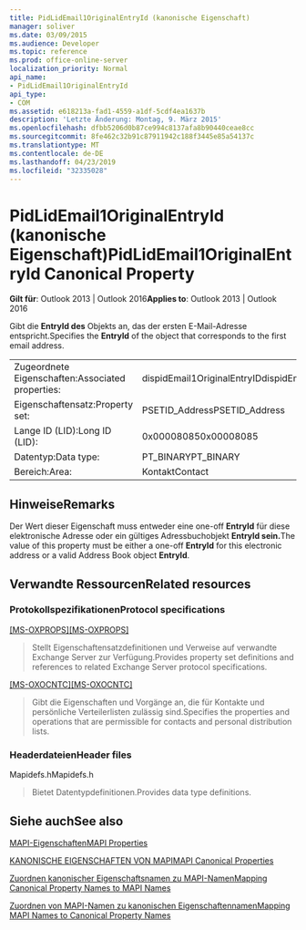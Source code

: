 ```yaml
---
title: PidLidEmail1OriginalEntryId (kanonische Eigenschaft)
manager: soliver
ms.date: 03/09/2015
ms.audience: Developer
ms.topic: reference
ms.prod: office-online-server
localization_priority: Normal
api_name:
- PidLidEmail1OriginalEntryId
api_type:
- COM
ms.assetid: e618213a-fad1-4559-a1df-5cdf4ea1637b
description: 'Letzte Änderung: Montag, 9. März 2015'
ms.openlocfilehash: dfbb5206d0b87ce994c8137afa8b90440ceae8cc
ms.sourcegitcommit: 8fe462c32b91c87911942c188f3445e85a54137c
ms.translationtype: MT
ms.contentlocale: de-DE
ms.lasthandoff: 04/23/2019
ms.locfileid: "32335028"
---
```

# <a name="pidlidemail1originalentryid-canonical-property"></a><span data-ttu-id="23b8b-103">PidLidEmail1OriginalEntryId (kanonische Eigenschaft)</span><span class="sxs-lookup"><span data-stu-id="23b8b-103">PidLidEmail1OriginalEntryId Canonical Property</span></span>

  
  
<span data-ttu-id="23b8b-104">**Gilt für**: Outlook 2013 | Outlook 2016</span><span class="sxs-lookup"><span data-stu-id="23b8b-104">**Applies to**: Outlook 2013 | Outlook 2016</span></span> 
  
<span data-ttu-id="23b8b-105">Gibt die **EntryId des** Objekts an, das der ersten E-Mail-Adresse entspricht.</span><span class="sxs-lookup"><span data-stu-id="23b8b-105">Specifies the **EntryId** of the object that corresponds to the first email address.</span></span> 
  
|||
|:-----|:-----|
|<span data-ttu-id="23b8b-106">Zugeordnete Eigenschaften:</span><span class="sxs-lookup"><span data-stu-id="23b8b-106">Associated properties:</span></span>  <br/> |<span data-ttu-id="23b8b-107">dispidEmail1OriginalEntryID</span><span class="sxs-lookup"><span data-stu-id="23b8b-107">dispidEmail1OriginalEntryID</span></span>  <br/> |
|<span data-ttu-id="23b8b-108">Eigenschaftensatz:</span><span class="sxs-lookup"><span data-stu-id="23b8b-108">Property set:</span></span>  <br/> |<span data-ttu-id="23b8b-109">PSETID_Address</span><span class="sxs-lookup"><span data-stu-id="23b8b-109">PSETID_Address</span></span>  <br/> |
|<span data-ttu-id="23b8b-110">Lange ID (LID):</span><span class="sxs-lookup"><span data-stu-id="23b8b-110">Long ID (LID):</span></span>  <br/> |<span data-ttu-id="23b8b-111">0x00008085</span><span class="sxs-lookup"><span data-stu-id="23b8b-111">0x00008085</span></span>  <br/> |
|<span data-ttu-id="23b8b-112">Datentyp:</span><span class="sxs-lookup"><span data-stu-id="23b8b-112">Data type:</span></span>  <br/> |<span data-ttu-id="23b8b-113">PT_BINARY</span><span class="sxs-lookup"><span data-stu-id="23b8b-113">PT_BINARY</span></span>  <br/> |
|<span data-ttu-id="23b8b-114">Bereich:</span><span class="sxs-lookup"><span data-stu-id="23b8b-114">Area:</span></span>  <br/> |<span data-ttu-id="23b8b-115">Kontakt</span><span class="sxs-lookup"><span data-stu-id="23b8b-115">Contact</span></span>  <br/> |
   
## <a name="remarks"></a><span data-ttu-id="23b8b-116">Hinweise</span><span class="sxs-lookup"><span data-stu-id="23b8b-116">Remarks</span></span>

<span data-ttu-id="23b8b-117">Der Wert dieser Eigenschaft muss entweder eine one-off **EntryId** für diese elektronische Adresse oder ein gültiges Adressbuchobjekt **EntryId sein.**</span><span class="sxs-lookup"><span data-stu-id="23b8b-117">The value of this property must be either a one-off **EntryId** for this electronic address or a valid Address Book object **EntryId**.</span></span>
  
## <a name="related-resources"></a><span data-ttu-id="23b8b-118">Verwandte Ressourcen</span><span class="sxs-lookup"><span data-stu-id="23b8b-118">Related resources</span></span>

### <a name="protocol-specifications"></a><span data-ttu-id="23b8b-119">Protokollspezifikationen</span><span class="sxs-lookup"><span data-stu-id="23b8b-119">Protocol specifications</span></span>

<span data-ttu-id="23b8b-120">[[MS-OXPROPS]](https://msdn.microsoft.com/library/f6ab1613-aefe-447d-a49c-18217230b148%28Office.15%29.aspx)</span><span class="sxs-lookup"><span data-stu-id="23b8b-120">[[MS-OXPROPS]](https://msdn.microsoft.com/library/f6ab1613-aefe-447d-a49c-18217230b148%28Office.15%29.aspx)</span></span>
  
> <span data-ttu-id="23b8b-121">Stellt Eigenschaftensatzdefinitionen und Verweise auf verwandte Exchange Server zur Verfügung.</span><span class="sxs-lookup"><span data-stu-id="23b8b-121">Provides property set definitions and references to related Exchange Server protocol specifications.</span></span>
    
<span data-ttu-id="23b8b-122">[[MS-OXOCNTC]](https://msdn.microsoft.com/library/9b636532-9150-4836-9635-9c9b756c9ccf%28Office.15%29.aspx)</span><span class="sxs-lookup"><span data-stu-id="23b8b-122">[[MS-OXOCNTC]](https://msdn.microsoft.com/library/9b636532-9150-4836-9635-9c9b756c9ccf%28Office.15%29.aspx)</span></span>
  
> <span data-ttu-id="23b8b-123">Gibt die Eigenschaften und Vorgänge an, die für Kontakte und persönliche Verteilerlisten zulässig sind.</span><span class="sxs-lookup"><span data-stu-id="23b8b-123">Specifies the properties and operations that are permissible for contacts and personal distribution lists.</span></span>
    
### <a name="header-files"></a><span data-ttu-id="23b8b-124">Headerdateien</span><span class="sxs-lookup"><span data-stu-id="23b8b-124">Header files</span></span>

<span data-ttu-id="23b8b-125">Mapidefs.h</span><span class="sxs-lookup"><span data-stu-id="23b8b-125">Mapidefs.h</span></span>
  
> <span data-ttu-id="23b8b-126">Bietet Datentypdefinitionen.</span><span class="sxs-lookup"><span data-stu-id="23b8b-126">Provides data type definitions.</span></span>
    
## <a name="see-also"></a><span data-ttu-id="23b8b-127">Siehe auch</span><span class="sxs-lookup"><span data-stu-id="23b8b-127">See also</span></span>



[<span data-ttu-id="23b8b-128">MAPI-Eigenschaften</span><span class="sxs-lookup"><span data-stu-id="23b8b-128">MAPI Properties</span></span>](mapi-properties.md)
  
[<span data-ttu-id="23b8b-129">KANONISCHE EIGENSCHAFTEN VON MAPI</span><span class="sxs-lookup"><span data-stu-id="23b8b-129">MAPI Canonical Properties</span></span>](mapi-canonical-properties.md)
  
[<span data-ttu-id="23b8b-130">Zuordnen kanonischer Eigenschaftsnamen zu MAPI-Namen</span><span class="sxs-lookup"><span data-stu-id="23b8b-130">Mapping Canonical Property Names to MAPI Names</span></span>](mapping-canonical-property-names-to-mapi-names.md)
  
[<span data-ttu-id="23b8b-131">Zuordnen von MAPI-Namen zu kanonischen Eigenschaftennamen</span><span class="sxs-lookup"><span data-stu-id="23b8b-131">Mapping MAPI Names to Canonical Property Names</span></span>](mapping-mapi-names-to-canonical-property-names.md)


